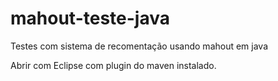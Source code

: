 # mahout-teste-java
Testes com sistema de recomentação usando mahout em java

Abrir com Eclipse com plugin do maven instalado.
